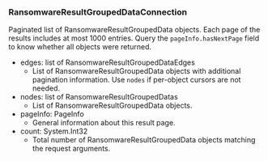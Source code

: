 ### RansomwareResultGroupedDataConnection
Paginated list of RansomwareResultGroupedData objects. Each page of the results includes at most 1000 entries. Query the `pageInfo.hasNextPage` field to know whether all objects were returned.

- edges: list of RansomwareResultGroupedDataEdges
  - List of RansomwareResultGroupedData objects with additional pagination information. Use `nodes` if per-object cursors are not needed.
- nodes: list of RansomwareResultGroupedDatas
  - List of RansomwareResultGroupedData objects.
- pageInfo: PageInfo
  - General information about this result page.
- count: System.Int32
  - Total number of RansomwareResultGroupedData objects matching the request arguments.
